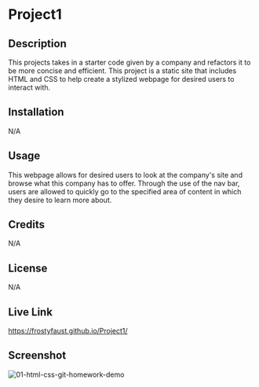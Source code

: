 # Project1

## Description

This projects takes in a starter code given by a company and refactors it to be more concise and efficient. This project is a static site that includes HTML and CSS to help create a stylized webpage for desired users to interact with.

## Installation

N/A

## Usage

This webpage allows for desired users to look at the company's site and browse what this company has to offer. Through the use of the nav bar, users are allowed to quickly go to the specified area of content in which they desire to learn more about.

## Credits

N/A

## License

N/A

## Live Link

https://frostyfaust.github.io/Project1/

## Screenshot
![01-html-css-git-homework-demo](https://user-images.githubusercontent.com/55112932/224222967-11894ec1-a5be-407b-b061-660d074e5ccd.png)
